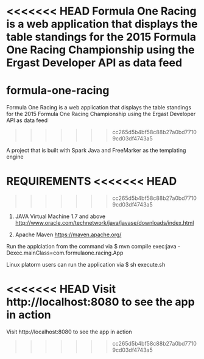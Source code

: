 <<<<<<< HEAD
Formula One Racing is a web application that displays the table standings for the 2015 Formula One Racing Championship
using the Ergast Developer API as data feed
=======
# formula-one-racing
Formula One Racing is a web application that displays the table standings for the 2015 Formula One Racing Championship using the Ergast Developer API as data feed
>>>>>>> cc265d5b4bf58c88b27a0bd77109cd03df4743a5

A project that is built with Spark Java and FreeMarker as the templating engine

REQUIREMENTS
<<<<<<< HEAD
=======

>>>>>>> cc265d5b4bf58c88b27a0bd77109cd03df4743a5
1. JAVA Virtual Machine 1.7 and above
http://www.oracle.com/technetwork/java/javase/downloads/index.html

2. Apache Maven
https://maven.apache.org/

Run the applciation from the command via
$ mvn compile exec:java -Dexec.mainClass=com.formulaone.racing.App

Linux platorm users can run the application via
$ sh execute.sh

<<<<<<< HEAD
Visit http://localhost:8080 to see the app in action 
=======
Visit http://localhost:8080 to see the app in action
>>>>>>> cc265d5b4bf58c88b27a0bd77109cd03df4743a5
